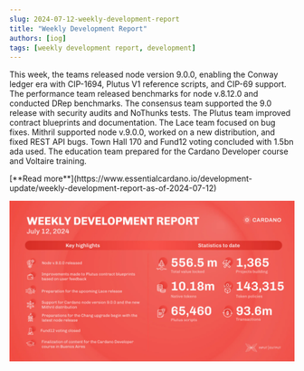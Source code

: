 ```yaml
---
slug: 2024-07-12-weekly-development-report
title: "Weekly Development Report"
authors: [iog]
tags: [weekly development report, development]
---
```


This week, the teams released node version 9.0.0, enabling the Conway ledger era with CIP-1694, Plutus V1 reference scripts, and CIP-69 support. The performance team released benchmarks for node v.8.12.0 and conducted DRep benchmarks. The consensus team supported the 9.0 release with security audits and NoThunks tests. The Plutus team improved contract blueprints and documentation. The Lace team focused on bug fixes. Mithril supported node v.9.0.0, worked on a new distribution, and fixed REST API bugs. Town Hall 170 and Fund12 voting concluded with 1.5bn ada used. The education team prepared for the Cardano Developer course and Voltaire training.

<div style={{ textAlign: 'right' }}>
 [**Read more**](https://www.essentialcardano.io/development-update/weekly-development-report-as-of-2024-07-12) 
</div>

 ![weekly development report](./banner.webp)


